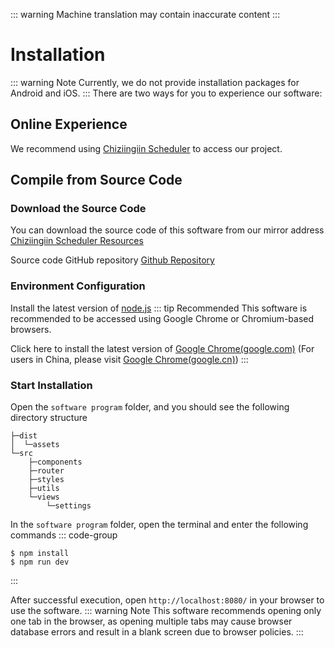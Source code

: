 ::: warning
Machine translation may contain inaccurate content
:::

# Installation

::: warning Note
Currently, we do not provide installation packages for Android and iOS.
:::
There are two ways for you to experience our software:

## Online Experience
We recommend using [Chiziingiin Scheduler](https://production-scheduler.chiziingiin.top) to access our project.

## Compile from Source Code


### Download the Source Code

You can download the source code of this software from our mirror address
[Chiziingiin Scheduler Resources](https://resources.chiziingiin.top/scheduler-master.7z)

Source code GitHub repository
[Github Repository](https://github.com/RainyDreams/scheduler)

### Environment Configuration

Install the latest version of [node.js](https://nodejs.org/)
::: tip Recommended
This software is recommended to be accessed using Google Chrome or Chromium-based browsers.

Click here to install the latest version of [Google Chrome(google.com)](https://www.google.com/chrome/index.html) (For users in China, please visit [Google Chrome(google.cn)](https://www.google.cn/chrome/index.html))
:::

### Start Installation
Open the `software program` folder, and you should see the following directory structure

```
├─dist
│  └─assets
└─src
    ├─components
    ├─router
    ├─styles
    ├─utils
    └─views
        └─settings
```

In the `software program` folder, open the terminal and enter the following commands
::: code-group
```sh[npm]
$ npm install
$ npm run dev
```
:::

After successful execution, open `http://localhost:8080/` in your browser to use the software.
::: warning Note
This software recommends opening only one tab in the browser, as opening multiple tabs may cause browser database errors and result in a blank screen due to browser policies.
:::